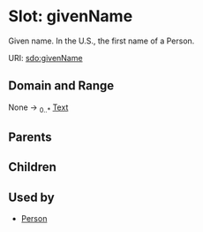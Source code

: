
# Slot: givenName


Given name. In the U.S., the first name of a Person.

URI: [sdo:givenName](https://schema.org/givenName)


## Domain and Range

None ->  <sub>0..*</sub> [Text](types/Text.md)

## Parents


## Children


## Used by

 * [Person](Person.md)
